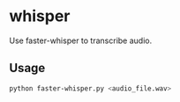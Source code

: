 # whisper
Use faster-whisper to transcribe audio.

## Usage

```bash
python faster-whisper.py <audio_file.wav>
```
